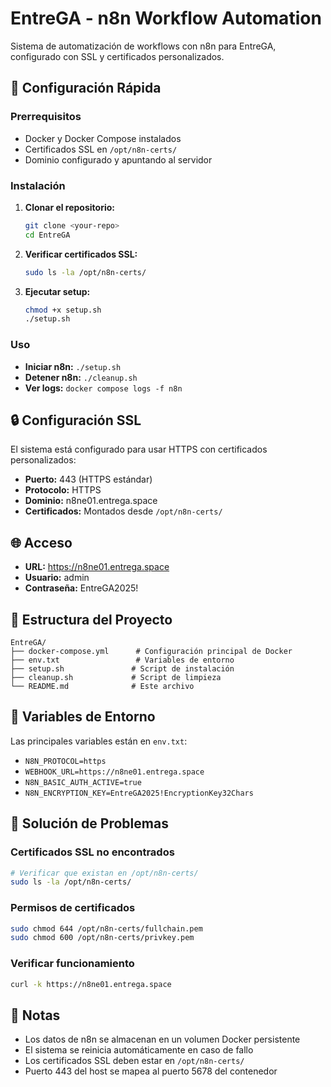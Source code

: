 
# EntreGA - n8n Workflow Automation

Sistema de automatización de workflows con n8n para EntreGA, configurado con SSL y certificados personalizados.

## 🚀 Configuración Rápida

### Prerrequisitos
- Docker y Docker Compose instalados
- Certificados SSL en `/opt/n8n-certs/`
- Dominio configurado y apuntando al servidor

### Instalación

1. **Clonar el repositorio:**
   ```bash
   git clone <your-repo>
   cd EntreGA
   ```

2. **Verificar certificados SSL:**
   ```bash
   sudo ls -la /opt/n8n-certs/
   ```

3. **Ejecutar setup:**
   ```bash
   chmod +x setup.sh
   ./setup.sh
   ```

### Uso

- **Iniciar n8n:** `./setup.sh`
- **Detener n8n:** `./cleanup.sh`
- **Ver logs:** `docker compose logs -f n8n`

## 🔒 Configuración SSL

El sistema está configurado para usar HTTPS con certificados personalizados:

- **Puerto:** 443 (HTTPS estándar)
- **Protocolo:** HTTPS
- **Dominio:** n8ne01.entrega.space
- **Certificados:** Montados desde `/opt/n8n-certs/`

## 🌐 Acceso

- **URL:** https://n8ne01.entrega.space
- **Usuario:** admin
- **Contraseña:** EntreGA2025!

## 📁 Estructura del Proyecto

```
EntreGA/
├── docker-compose.yml      # Configuración principal de Docker
├── env.txt                 # Variables de entorno
├── setup.sh               # Script de instalación
├── cleanup.sh             # Script de limpieza
└── README.md              # Este archivo
```

## 🔧 Variables de Entorno

Las principales variables están en `env.txt`:

- `N8N_PROTOCOL=https`
- `WEBHOOK_URL=https://n8ne01.entrega.space`
- `N8N_BASIC_AUTH_ACTIVE=true`
- `N8N_ENCRYPTION_KEY=EntreGA2025!EncryptionKey32Chars`

## 🚨 Solución de Problemas

### Certificados SSL no encontrados
```bash
# Verificar que existan en /opt/n8n-certs/
sudo ls -la /opt/n8n-certs/
```

### Permisos de certificados
```bash
sudo chmod 644 /opt/n8n-certs/fullchain.pem
sudo chmod 600 /opt/n8n-certs/privkey.pem
```

### Verificar funcionamiento
```bash
curl -k https://n8ne01.entrega.space
```

## 📝 Notas

- Los datos de n8n se almacenan en un volumen Docker persistente
- El sistema se reinicia automáticamente en caso de fallo
- Los certificados SSL deben estar en `/opt/n8n-certs/`
- Puerto 443 del host se mapea al puerto 5678 del contenedor

